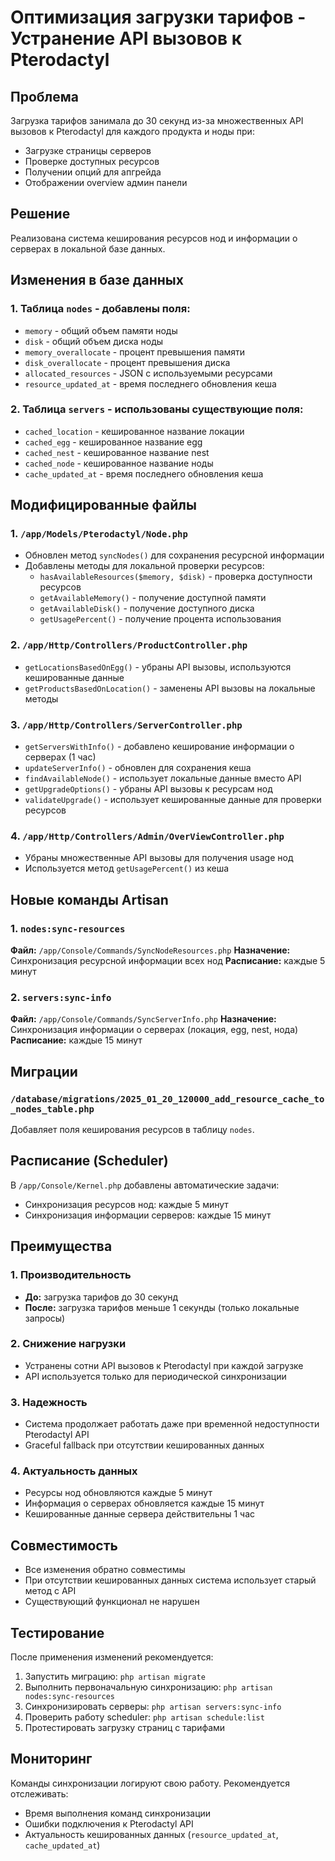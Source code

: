 # Оптимизация загрузки тарифов - Устранение API вызовов к Pterodactyl

## Проблема
Загрузка тарифов занимала до 30 секунд из-за множественных API вызовов к Pterodactyl для каждого продукта и ноды при:
- Загрузке страницы серверов
- Проверке доступных ресурсов
- Получении опций для апгрейда
- Отображении overview админ панели

## Решение
Реализована система кеширования ресурсов нод и информации о серверах в локальной базе данных.

## Изменения в базе данных

### 1. Таблица `nodes` - добавлены поля:
- `memory` - общий объем памяти ноды
- `disk` - общий объем диска ноды  
- `memory_overallocate` - процент превышения памяти
- `disk_overallocate` - процент превышения диска
- `allocated_resources` - JSON с используемыми ресурсами
- `resource_updated_at` - время последнего обновления кеша

### 2. Таблица `servers` - использованы существующие поля:
- `cached_location` - кешированное название локации
- `cached_egg` - кешированное название egg
- `cached_nest` - кешированное название nest
- `cached_node` - кешированное название ноды
- `cache_updated_at` - время последнего обновления кеша

## Модифицированные файлы

### 1. `/app/Models/Pterodactyl/Node.php`
- Обновлен метод `syncNodes()` для сохранения ресурсной информации
- Добавлены методы для локальной проверки ресурсов:
  - `hasAvailableResources($memory, $disk)` - проверка доступности ресурсов
  - `getAvailableMemory()` - получение доступной памяти
  - `getAvailableDisk()` - получение доступного диска
  - `getUsagePercent()` - получение процента использования

### 2. `/app/Http/Controllers/ProductController.php`
- `getLocationsBasedOnEgg()` - убраны API вызовы, используются кешированные данные
- `getProductsBasedOnLocation()` - заменены API вызовы на локальные методы

### 3. `/app/Http/Controllers/ServerController.php`
- `getServersWithInfo()` - добавлено кеширование информации о серверах (1 час)
- `updateServerInfo()` - обновлен для сохранения кеша
- `findAvailableNode()` - использует локальные данные вместо API
- `getUpgradeOptions()` - убраны API вызовы к ресурсам нод
- `validateUpgrade()` - использует кешированные данные для проверки ресурсов

### 4. `/app/Http/Controllers/Admin/OverViewController.php`
- Убраны множественные API вызовы для получения usage нод
- Используется метод `getUsagePercent()` из кеша

## Новые команды Artisan

### 1. `nodes:sync-resources`
**Файл:** `/app/Console/Commands/SyncNodeResources.php`
**Назначение:** Синхронизация ресурсной информации всех нод
**Расписание:** каждые 5 минут

### 2. `servers:sync-info`  
**Файл:** `/app/Console/Commands/SyncServerInfo.php`
**Назначение:** Синхронизация информации о серверах (локация, egg, nest, нода)
**Расписание:** каждые 15 минут

## Миграции

### `/database/migrations/2025_01_20_120000_add_resource_cache_to_nodes_table.php`
Добавляет поля кеширования ресурсов в таблицу `nodes`.

## Расписание (Scheduler)
В `/app/Console/Kernel.php` добавлены автоматические задачи:
- Синхронизация ресурсов нод: каждые 5 минут
- Синхронизация информации серверов: каждые 15 минут

## Преимущества

### 1. Производительность
- **До:** загрузка тарифов до 30 секунд
- **После:** загрузка тарифов меньше 1 секунды (только локальные запросы)

### 2. Снижение нагрузки
- Устранены сотни API вызовов к Pterodactyl при каждой загрузке
- API используется только для периодической синхронизации

### 3. Надежность
- Система продолжает работать даже при временной недоступности Pterodactyl API
- Graceful fallback при отсутствии кешированных данных

### 4. Актуальность данных
- Ресурсы нод обновляются каждые 5 минут
- Информация о серверах обновляется каждые 15 минут
- Кешированные данные сервера действительны 1 час

## Совместимость
- Все изменения обратно совместимы
- При отсутствии кешированных данных система использует старый метод с API
- Существующий функционал не нарушен

## Тестирование
После применения изменений рекомендуется:
1. Запустить миграцию: `php artisan migrate`
2. Выполнить первоначальную синхронизацию: `php artisan nodes:sync-resources`
3. Синхронизировать серверы: `php artisan servers:sync-info`
4. Проверить работу scheduler: `php artisan schedule:list`
5. Протестировать загрузку страниц с тарифами

## Мониторинг
Команды синхронизации логируют свою работу. Рекомендуется отслеживать:
- Время выполнения команд синхронизации
- Ошибки подключения к Pterodactyl API
- Актуальность кешированных данных (`resource_updated_at`, `cache_updated_at`)